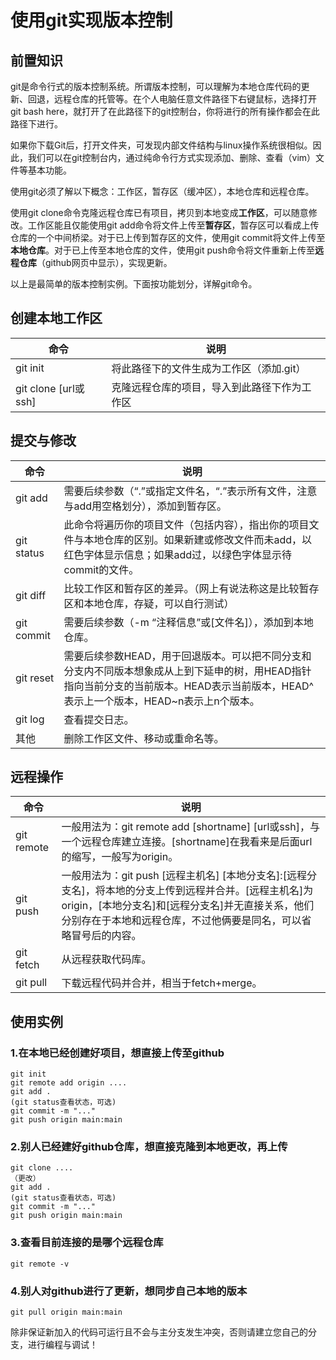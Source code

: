 # 使用git实现版本控制

## 前置知识

git是命令行式的版本控制系统。所谓版本控制，可以理解为本地仓库代码的更新、回退，远程仓库的托管等。在个人电脑任意文件路径下右键鼠标，选择打开git bash here，就打开了在此路径下的git控制台，你将进行的所有操作都会在此路径下进行。

如果你下载Git后，打开文件夹，可发现内部文件结构与linux操作系统很相似。因此，我们可以在git控制台内，通过纯命令行方式实现添加、删除、查看（vim）文件等基本功能。

使用git必须了解以下概念：工作区，暂存区（缓冲区），本地仓库和远程仓库。

使用git clone命令克隆远程仓库已有项目，拷贝到本地变成**工作区**，可以随意修改。工作区能且仅能使用git add命令将文件上传至**暂存区**，暂存区可以看成上传仓库的一个中间桥梁。对于已上传到暂存区的文件，使用git commit将文件上传至**本地仓库**。对于已上传至本地仓库的文件，使用git push命令将文件重新上传至**远程仓库**（github网页中显示），实现更新。

以上是最简单的版本控制实例。下面按功能划分，详解git命令。

## 创建本地工作区

| 命令                 | 说明                                         |
| -------------------- | -------------------------------------------- |
| git init             | 将此路径下的文件生成为工作区（添加.git）     |
| git clone [url或ssh] | 克隆远程仓库的项目，导入到此路径下作为工作区 |

## 提交与修改

| 命令       | 说明                                                         |
| ---------- | ------------------------------------------------------------ |
| git add    | 需要后续参数（“.”或指定文件名，“.”表示所有文件，注意与add用空格划分），添加到暂存区。 |
| git status | 此命令将遍历你的项目文件（包括内容），指出你的项目文件与本地仓库的区别。如果新建或修改文件而未add，以红色字体显示信息；如果add过，以绿色字体显示待commit的文件。 |
| git diff   | 比较工作区和暂存区的差异。（网上有说法称这是比较暂存区和本地仓库，存疑，可以自行测试） |
| git commit | 需要后续参数（-m “注释信息”或[文件名]），添加到本地仓库。    |
| git reset  | 需要后续参数HEAD，用于回退版本。可以把不同分支和分支内不同版本想象成从上到下延申的树，用HEAD指针指向当前分支的当前版本。HEAD表示当前版本，HEAD^表示上一个版本，HEAD~n表示上n个版本。 |
| git log    | 查看提交日志。                                               |
| 其他       | 删除工作区文件、移动或重命名等。                             |

## 远程操作

| 命令       | 说明                                                         |
| ---------- | ------------------------------------------------------------ |
| git remote | 一般用法为：git remote add [shortname] [url或ssh]，与一个远程仓库建立连接。[shortname]在我看来是后面url的缩写，一般写为origin。 |
| git push   | 一般用法为：git push [远程主机名] [本地分支名]:[远程分支名]，将本地的分支上传到远程并合并。[远程主机名]为origin，[本地分支名]和[远程分支名]并无直接关系，他们分别存在于本地和远程仓库，不过他俩要是同名，可以省略冒号后的内容。 |
| git fetch  | 从远程获取代码库。                                           |
| git pull   | 下载远程代码并合并，相当于fetch+merge。                      |

## 使用实例

### 1.在本地已经创建好项目，想直接上传至github

```
git init
git remote add origin ....
git add .
(git status查看状态，可选)
git commit -m "..."
git push origin main:main
```

### 2.别人已经建好github仓库，想直接克隆到本地更改，再上传

```
git clone ....
（更改）
git add .
(git status查看状态，可选)
git commit -m "..."
git push origin main:main
```

### 3.查看目前连接的是哪个远程仓库

```
git remote -v
```

### 4.别人对github进行了更新，想同步自己本地的版本

```
git pull origin main:main
```
除非保证新加入的代码可运行且不会与主分支发生冲突，否则请建立您自己的分支，进行编程与调试！
